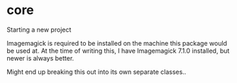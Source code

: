# core
Starting a new project

Imagemagick is required to be installed on the machine this package would be used at.
At the time of writing this, I have Imagemagick 7.1.0 installed, but newer is always better.

Might end up breaking  this out into its own separate classes..
